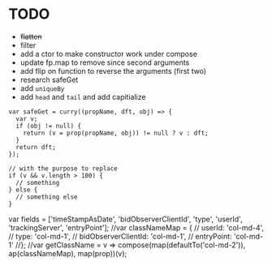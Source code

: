 # TODO

* ~~flatten~~
* filter
* add a ctor to make constructor work under compose
* update fp.map to remove since second arguments
* add flip on function to reverse the arguments (first two)
* research safeGet
* add `uniqueBy`
* add `head` and `tail` and add capitialize
```
var safeGet = curry((propName, dft, obj) => {
  var v;
  if (obj != null) {
    return (v = prop(propName, obj)) != null ? v : dft;
  }
  return dft;
});

// with the purpose to replace
if (v && v.length > 100) {
  // something
} else {
  // something else
}
```
var fields = ['timeStampAsDate', 'bidObserverClientId', 'type', 'userId', 'trackingServer', 'entryPoint'];
//var classNameMap = {
//  userId: 'col-md-4',
//  type: 'col-md-1',
//  bidObserverClientId: 'col-md-1',
//  entryPoint: 'col-md-1'
//};
//var getClassName = v => compose(map(defaultTo('col-md-2')), ap(classNameMap), map(prop))(v);
```
